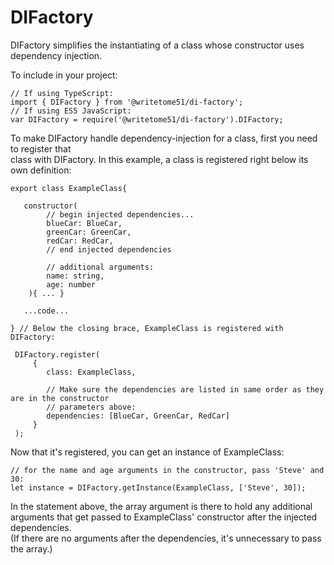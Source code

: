 # DIFactory

DIFactory simplifies the instantiating of a class whose constructor uses dependency injection.

To include in your project:
```
// If using TypeScript:
import { DIFactory } from '@writetome51/di-factory';
// If using ES5 JavaScript:
var DIFactory = require('@writetome51/di-factory').DIFactory;
```

To make DIFactory handle dependency-injection for a class, first you need to register that   
class with DIFactory.  In this example, a class is registered right below its own definition:
```
export class ExampleClass{

   constructor(
        // begin injected dependencies...
        blueCar: BlueCar,
        greenCar: GreenCar,
        redCar: RedCar,
        // end injected dependencies
        
        // additional arguments:
        name: string,
        age: number
    ){ ... }

   ...code...

} // Below the closing brace, ExampleClass is registered with DIFactory:

 DIFactory.register(
     {
        class: ExampleClass,

        // Make sure the dependencies are listed in same order as they are in the constructor
        // parameters above:
        dependencies: [BlueCar, GreenCar, RedCar]
     }
 );
 ```

 Now that it's registered, you can get an instance of ExampleClass:
```
// for the name and age arguments in the constructor, pass 'Steve' and 30:
let instance = DIFactory.getInstance(ExampleClass, ['Steve', 30]);
 ```
 In the statement above, the array argument is there to hold any additional arguments that get passed
 to ExampleClass' constructor after the injected dependencies.   
 (If there are no arguments after the dependencies, it's unnecessary to pass the array.)